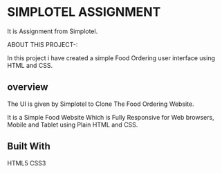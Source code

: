 # SIMPLOTEL ASSIGNMENT

It is Assignment from Simplotel. 

ABOUT THIS PROJECT-:

In this project i have created a simple Food Ordering user interface using HTML and CSS.

## overview

The UI is given by Simplotel to Clone The Food Ordering Website.

It is a Simple Food Website Which is Fully Responsive for Web browsers, Mobile and Tablet using Plain HTML and CSS.

## Built With
HTML5
CSS3
